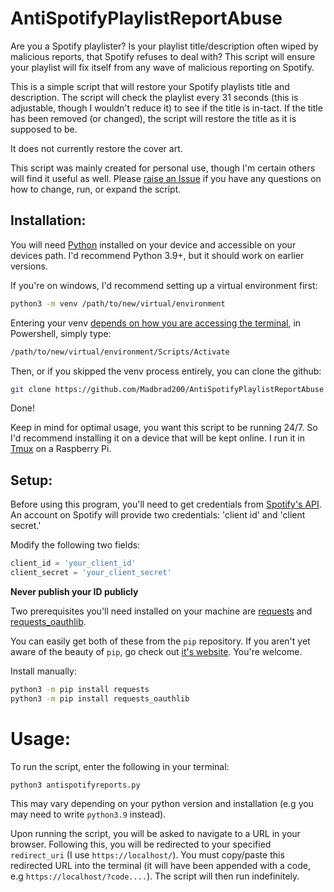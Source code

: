 # AntiSpotifyPlaylistReportAbuse

Are you a Spotify playlister? Is your playlist title/description often wiped by malicious reports, that Spotify refuses to deal with? This script will ensure your playlist will fix itself from any wave of malicious reporting on Spotify.

This is a simple script that will restore your Spotify playlists title and description. The script will check the playlist every 31 seconds (this is adjustable, though I wouldn't reduce it) to see if the title is in-tact. If the title has been removed (or changed), the script will restore the title as it is supposed to be.

It does not currently restore the cover art.

This script was mainly created for personal use, though I'm certain others will find it useful as well. Please [raise an Issue](https://github.com/Madbrad200/AntiSpotifyPlaylistReportAbuse/issues/new) if you have any questions on how to change, run, or expand the script.

## Installation:

You will need [Python](https://www.python.org/downloads/) installed on your device and accessible on your devices path. I'd recommend Python 3.9+, but it should work on earlier versions.

If you're on windows, I'd recommend setting up a virtual environment first:

```bash
python3 -m venv /path/to/new/virtual/environment
```

Entering your venv [depends on how you are accessing the terminal](https://docs.python.org/3/library/venv.html), in Powershell, simply type:
```bash
/path/to/new/virtual/environment/Scripts/Activate
```

Then, or if you skipped the venv process entirely, you can clone the github:

```bash
git clone https://github.com/Madbrad200/AntiSpotifyPlaylistReportAbuse
```

Done!

Keep in mind for optimal usage, you want this script to be running 24/7. So I'd recommend installing it on a device that will be kept online. I run it in [Tmux](https://github.com/tmux/tmux/wiki) on a Raspberry Pi.

## Setup:
Before using this program, you'll need to get credentials from [Spotify's API](https://developer.spotify.com/documentation/web-api/quick-start/).
An account on Spotify will provide two credentials: 'client id' and 'client secret.'

Modify the following two fields:
```python
client_id = 'your_client_id'
client_secret = 'your_client_secret'
```

**Never publish your ID publicly**

Two prerequisites you'll need installed on your machine are [requests](https://requests.readthedocs.io/en/latest/) and [requests_oauthlib](https://requests-oauthlib.readthedocs.io/en/latest/).

You can easily get both of these from the `pip` repository.
If you aren't yet aware of the beauty of `pip`, go check out [it's website](https://pypi.org/project/pip/).
You're welcome.

Install manually:
```bash
python3 -m pip install requests
python3 -m pip install requests_oauthlib
```

# Usage:

To run the script, enter the following in your terminal:

`python3 antispotifyreports.py`

This may vary depending on your python version and installation (e.g you may need to write `python3.9` instead).

Upon running the script, you will be asked to navigate to a URL in your browser. Following this, you will be redirected to your specified `redirect_uri` (I use `https://localhost/`). You must copy/paste this redirected URL into the terminal (it will have been appended with a code, e.g `https://localhost/?code....`). The script will then run indefinitely. 
